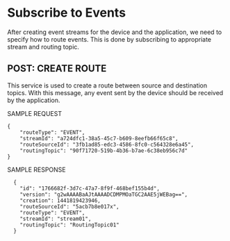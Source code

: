 # Subscribe to Events
After creating event streams for the device and the application, we need to specify how to route events. This is done by subscribing to appropriate stream and routing topic.

## POST: CREATE ROUTE
This service is used to create a route between source and destination topics. With this message, any event sent by the device should be received by the application.

SAMPLE REQUEST
```
{
    "routeType": "EVENT",
    "streamId": "a724dfc1-38a5-45c7-b609-8eefb66f65c8",
    "routeSourceId": "3fb1ad85-edc3-4586-8fc0-c564328e6a45",
    "routingTopic": "90f71720-519b-4b36-b7ae-6c38eb956c7d"
}
```
SAMPLE RESPONSE
```
  {
    "id": "1766682f-3d7c-47a7-8f9f-468bef155b4d",
    "version": "g2wAAAABaAJtAAAADCDMPMOaTGC2AAE5jWEBag==",
    "creation": 1441819423946,
    "routeSourceId": "5acb7b8e017x",
    "routeType": "EVENT",
    "streamId": "stream01",
    "routingTopic": "RoutingTopic01"
  }
```